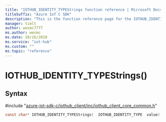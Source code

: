 ```yaml
---                             
title: "IOTHUB_IDENTITY_TYPEStrings function reference | Microsoft Docs" 
titleSuffix: "Azure IoT C SDK"            
description: "This is the function reference page for the IOTHUB_IDENTITY_TYPEStrings() function in the Azure IoT C SDK. This SDK is used with Azure IoT Hub and Azure IoT Hub Device Provisioning Service"            
manager: timlt                 
author: wesmc7777              
ms.author: wesmc               
ms.date: 10/16/2018                    
ms.service: "iot-hub"             
ms.custom: ""                
ms.topic: "reference"        
---                            
```


# IOTHUB_IDENTITY_TYPEStrings()

## Syntax

\#include "[azure-iot-sdk-c/iothub_client/inc/iothub_client_core_common.h](../iothub-client-core-common-h.md)"  
```C
const char* IOTHUB_IDENTITY_TYPEStrings(  IOTHUB_IDENTITY_TYPE  value);
```

